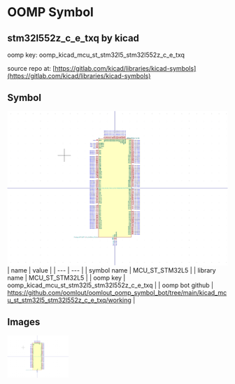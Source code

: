 # OOMP Symbol  
## stm32l552z_c_e_txq  by kicad  
  
oomp key: oomp_kicad_mcu_st_stm32l5_stm32l552z_c_e_txq  
  
source repo at: [https://gitlab.com/kicad/libraries/kicad-symbols](https://gitlab.com/kicad/libraries/kicad-symbols)  
## Symbol  
  
[![working.png](working_600.png)](working.png)  
| name | value | 
| --- | --- | 
| symbol name | MCU_ST_STM32L5 | 
| library name | MCU_ST_STM32L5 | 
| oomp key | oomp_kicad_mcu_st_stm32l5_stm32l552z_c_e_txq | 
| oomp bot github | https://github.com/oomlout/oomlout_oomp_symbol_bot/tree/main/kicad_mcu_st_stm32l5_stm32l552z_c_e_txq/working | 
## Images  
  
[![working.png](working_140.png)](working.png)  
